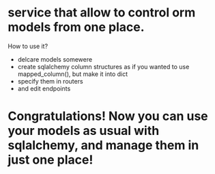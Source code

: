 # service that allow to control orm models from one place.

How to use it?

- delcare models somewere
- create sqlalchemy column structures as if you wanted to use mapped_column(), but make it into dict
- specify them in routers
- and edit endpoints

# Congratulations! Now you can use your models as usual with sqlalchemy, and manage them in just one place!

